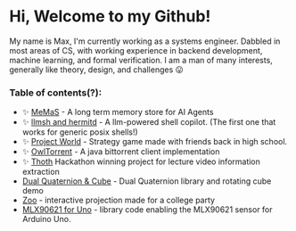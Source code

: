 # Hi, Welcome to my Github!
My name is Max, I'm currently working as a systems engineer. Dabbled in most areas of CS, with working experience in backend development, machine learning, and formal verification. I am a man of many interests, generally like theory, design, and challenges 😛

### Table of contents(?):
- ✨ [MeMaS](https://github.com/memas-ai/MeMaS) - A long term memory store for AI Agents
- ✨ [llmsh and hermitd](https://github.com/maxyu1115/llmsh) - A llm-powered shell copilot. (The first one that works for generic posix shells!)
- ✨ [Project World](https://github.com/maxyu1115/ProjectWorld) - Strategy game made with friends back in high school.
- ✨ [OwlTorrent](https://github.com/maxyu1115/owltorrent) - A java bittorrent client implementation
- ✨ [Thoth](https://github.com/maxyu1115/thoth) Hackathon winning project for lecture video information extraction 
- [Dual Quaternion & Cube](https://github.com/maxyu1115/DualQuaternionCube) - Dual Quaternion library and rotating cube demo
- [Zoo](https://github.com/maxyu1115/Zoo) - interactive projection made for a college party
- [MLX90621 for Uno](https://github.com/maxyu1115/MLX90621_Uno) - library code enabling the MLX90621 sensor for Arduino Uno. 

